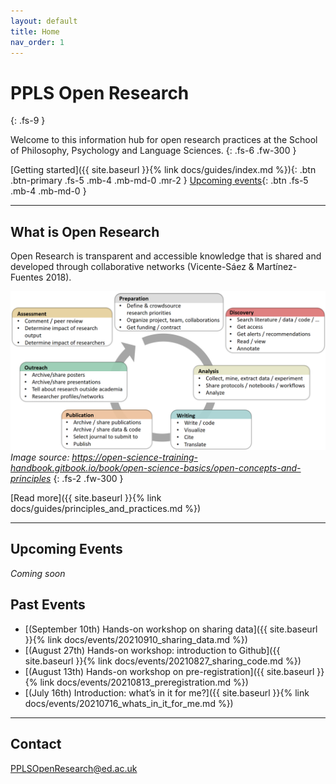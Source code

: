 ```yaml
---
layout: default
title: Home
nav_order: 1
---
```


# PPLS Open Research
{: .fs-9 }

Welcome to this information hub for open research practices at the School of Philosophy, Psychology and Language Sciences.
{: .fs-6 .fw-300 }

[Getting started]({{ site.baseurl }}{% link docs/guides/index.md %}){: .btn .btn-primary .fs-5 .mb-4 .mb-md-0 .mr-2 } [Upcoming events](#upcoming-events){: .btn .fs-5 .mb-4 .mb-md-0 }

---

## What is Open Research

Open Research is transparent and accessible knowledge that is shared and developed through collaborative networks (Vicente-Sáez & Martínez-Fuentes 2018).

![](assets/images/ResearchCycle.png)
*Image source: https://open-science-training-handbook.gitbook.io/book/open-science-basics/open-concepts-and-principles*
{: .fs-2 .fw-300 }

[Read more]({{ site.baseurl }}{% link docs/guides/principles_and_practices.md %})

---

## Upcoming Events

*Coming soon*

## Past Events

- [(September 10th) Hands-on workshop on sharing data]({{ site.baseurl }}{% link docs/events/20210910_sharing_data.md %})
- [(August 27th) Hands-on workshop: introduction to Github]({{ site.baseurl }}{% link docs/events/20210827_sharing_code.md %})
- [(August 13th) Hands-on workshop on pre-registration]({{ site.baseurl }}{% link docs/events/20210813_preregistration.md %})
- [(July 16th) Introduction: what’s in it for me?]({{ site.baseurl }}{% link docs/events/20210716_whats_in_it_for_me.md %})

---

## Contact

PPLSOpenResearch@ed.ac.uk
